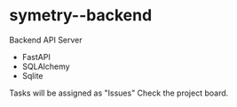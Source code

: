 # symetry--backend

Backend API Server 

- FastAPI
- SQLAlchemy
- Sqlite

Tasks will be assigned as "Issues" Check the project board. 

